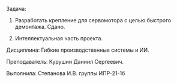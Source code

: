 Задача: 
1) Разработать крепление для сервомотора с целью быстрого демонтажа. Сдано.

2) Интеллектуальная часть проекта.


Дисциплина: Гибкие производственные системы и ИИ.

Преподаватель: Курушин Даниил Сергеевич. 

Выполнила: Степанова И.В. группы ИПР-21-1б
